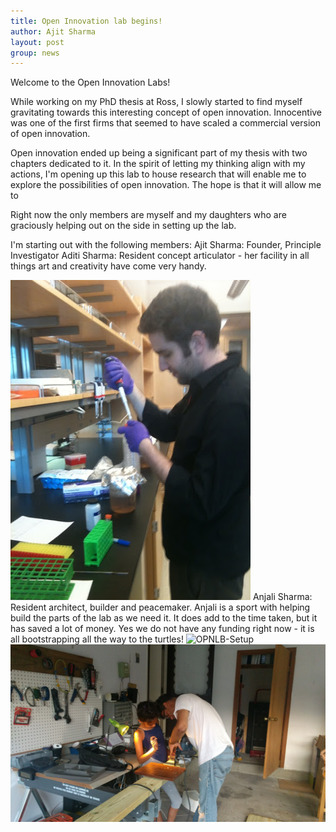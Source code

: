 ```yaml
---
title: Open Innovation lab begins!
author: Ajit Sharma
layout: post
group: news
---
```


Welcome to the Open Innovation Labs!

While working on my PhD thesis at Ross, I slowly started to find myself gravitating towards this interesting concept of open innovation.
Innocentive was one of the first firms that seemed to have scaled a commercial version of open innovation.

Open innovation ended up being a significant part of my thesis with two chapters dedicated to it.
In the spirit of letting my thinking align with my actions, I'm opening up this lab to house research that will enable me to
explore the possibilities of open innovation. The hope is that it will allow me to 

Right now the only members are myself and my daughters who are graciously helping out on the side in setting up the lab.

I'm starting out with the following members:
Ajit Sharma: Founder, Principle Investigator
Aditi Sharma: Resident concept articulator - her facility in all things art and creativity have come very handy.

<img src="/static/img/news/day-1.jpg" alt="JF Day 1" class="img-fluid">
Anjali Sharma: Resident architect, builder and peacemaker. Anjali is a sport with helping build the parts of the lab as we  need it. It does add to the time taken, but it has saved a lot of money. Yes we do not have any funding right now - it is all bootstrapping all the way to the turtles!

<img src="/static/img/news/IMG_20190529_203617-GarageLabWork.jpg" alt="OPNLB-Setup" class="img-fluid">
<img src="/static/img/news/IMG_20170719_202938-MakeRoo-Invention2.jpg" alt="OPNLB-Setup" class="img-fluid">
